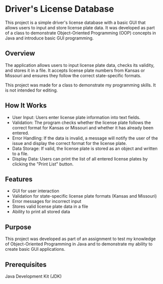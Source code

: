 # Driver's License Database
This project is a simple driver's license database with a basic GUI that allows users to input and store license plate data. It was developed as part of a class to demonstrate Object-Oriented Programming (OOP) concepts in Java and introduce basic GUI programming.

## Overview
The application allows users to input license plate data, checks its validity, and stores it in a file. It accepts license plate numbers from Kansas or Missouri and ensures they follow the correct state-specific formats.

This project was made for a class to demonstrate my programming skills. It is not intended for editing.

## How It Works
* User Input: Users enter license plate information into text fields.
* Validation: The program checks whether the license plate follows the correct format for Kansas or Missouri and whether it has already been entered.
* Error Handling: If the data is invalid, a message will notify the user of the issue and display the correct format for the license plate.
* Data Storage: If valid, the license plate is stored as an object and written to a file.
* Display Data: Users can print the list of all entered license plates by clicking the "Print List" button.

## Features
* GUI for user interaction
* Validation for state-specific license plate formats (Kansas and Missouri)
* Error messages for incorrect input
* Stores valid license plate data in a file
* Ability to print all stored data

## Purpose
This project was developed as part of an assignment to test my knowledge of Object-Oriented Programming in Java and to demonstrate my ability to create basic GUI applications.

## Prerequisites
Java Development Kit (JDK)

